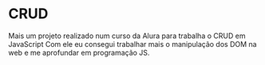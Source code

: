 # CRUD
Mais um projeto realizado num curso da Alura para trabalha o CRUD em JavaScript
Com ele eu consegui trabalhar mais o manipulação dos DOM na web e me aprofundar em programação JS.
